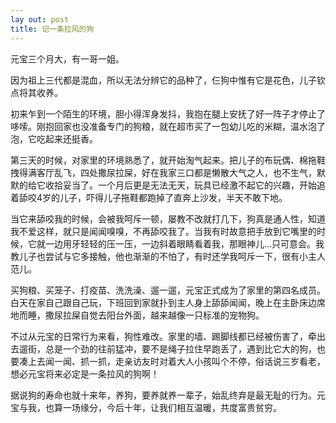 ```yaml
---
lay out: post
title: 记一条拉风的狗
---
```


元宝三个月大，有一哥一姐。

因为祖上三代都是混血，所以无法分辨它的品种了，仨狗中惟有它是花色，儿子钦点将其收养。

初来乍到一个陌生的环境，胆小得浑身发抖，我抱在腿上安抚了好一阵子才停止了哆嗦。刚抱回家也没准备专门的狗粮，就在超市买了一包幼儿吃的米糊，温水泡了泡，它吃起来还挺香。

第三天的时候，对家里的环境熟悉了，就开始淘气起来。把儿子的布玩偶、棉拖鞋拽得满客厅乱飞，四处撒尿拉屎，好在我家三口都是懒散大气之人，也不生气，默默的给它收拾妥当了。一个月后更是无法无天，玩具已经激不起它的兴趣，开始追着舔咬4岁的儿子，吓得儿子拖鞋都跑掉了直奔上沙发，半天不敢下地。

当它来舔咬我的时候，会被我呵斥一顿，屡教不改就打几下，狗真是通人性，知道我不爱这样，就只是闻闻嗅嗅，不再舔咬我了。当我有时故意把手放到它嘴里的时候，它就一边用牙轻轻的压一压，一边斜着眼睛看着我，那眼神儿…只可意会。我教儿子也尝试与它多接触，他也渐渐的不怕了，有时还学我呵斥一下，很有小主人范儿。

买狗粮、买笼子、打疫苗、洗洗澡、遛一遛，元宝正式成为了家里的第四名成员。白天在家自己跟自己玩，下班回到家就扑到主人身上舔舔闻闻，晚上在主卧床边席地而睡，撒尿拉屎自觉去阳台外面，越来越像一只标准的宠物狗。

不过从元宝的日常行为来看，狗性难改。家里的墙、踢脚线都已经被伤害了，牵出去遛街，总是一个劲的往前猛冲，要不是绳子拉住早跑丢了，遇到比它大的狗，也要凑上去闻一闻、抓一抓，走亲访友时对着大人小孩叫个不停，俗话说三岁看老，想必元宝将来必定是一条拉风的狗啊！

据说狗的寿命也就十来年，养狗，要养就养一辈子，始乱终弃是最无耻的行为。元宝与我，也算一场缘分，今后十年，让我们相互温暖，共度富贵贫穷。
